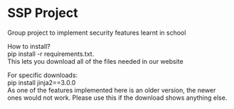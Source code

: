 # SSP Project
Group project to implement security features learnt in school

How to install?  
pip install -r requirements.txt.   
This lets you download all of the files needed in our website

For specific downloads:  
pip install jinja2==3.0.0  
As one of the features implemented here is an older version, the newer ones would not work. Please use this if the download shows anything else.
